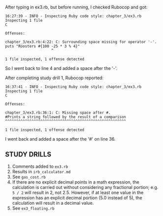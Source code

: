 After typing in ex3.rb, but before running, I checked Rubocop and got:

    16:27:39 - INFO - Inspecting Ruby code style: chapter_3/ex3.rb
    Inspecting 1 file
    C
    
    Offenses:
    
    chapter_3/ex3.rb:4:22: C: Surrounding space missing for operator '-'.
    puts "Roosters #{100 -25 * 3 % 4}"
                         ^
    
    1 file inspected, 1 offense detected
    
So I went back to line 4 and added a space after the '-'.

After completing study drill 1, Rubocop reported:

    16:37:41 - INFO - Inspecting Ruby code style: chapter_3/ex3.rb
    Inspecting 1 file
    C
    
    Offenses:
    
    chapter_3/ex3.rb:36:1: C: Missing space after #.
    #Prints a string followed by the result of a comparison
    ^^^^^^^^^^^^^^^^^^^^^^^^^^^^^^^^^^^^^^^^^^^^^^^^^^^^^^^
    
    1 file inspected, 1 offense detected

I went back and added a space after the '#' on line 36.



## STUDY DRILLS

1. Comments added to ```ex3.rb```
2. Results in ```irb_calculator.md```
3. See ```gas_cost.rb```
4. If there are no explicit decimal points in a math expression, the calculation is carried out without considering any
fractional portion; e.g. ```5 / 2``` will result in 2, not 2.5.  However, if at least one value in the expression has an explicit
decimal portion (5.0 instead of 5), the calculation will result in a decimal value.
5. See ```ex3_floating.rb```
